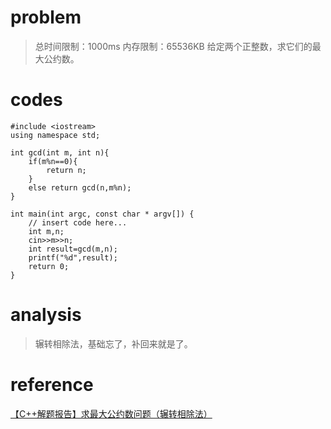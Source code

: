 # problem
> 总时间限制：1000ms  内存限制：65536KB
     给定两个正整数，求它们的最大公约数。
# codes
```
#include <iostream>
using namespace std;

int gcd(int m, int n){
    if(m%n==0){
        return n;
    }
    else return gcd(n,m%n);
}

int main(int argc, const char * argv[]) {
    // insert code here...
    int m,n;
    cin>>m>>n;
    int result=gcd(m,n);
    printf("%d",result);
    return 0;
}

```

# analysis
>辗转相除法，基础忘了，补回来就是了。
# reference
[【C++解题报告】求最大公约数问题（辗转相除法）][1]

[1]: https://blog.csdn.net/gatsby1874/article/details/53958981